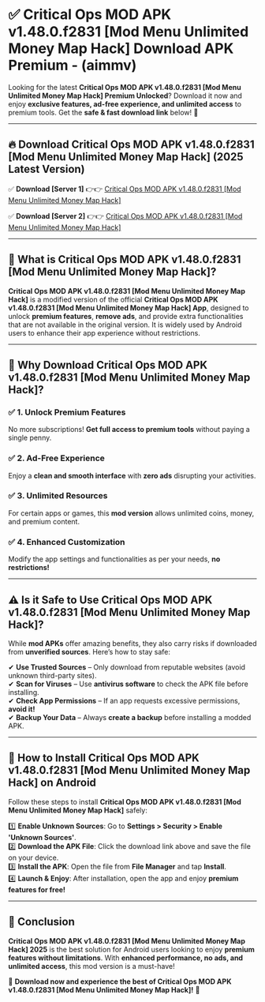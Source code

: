 
# ✅ Critical Ops MOD APK v1.48.0.f2831 [Mod Menu Unlimited Money Map Hack] Download APK Premium -  (aimmv) 

Looking for the latest **Critical Ops MOD APK v1.48.0.f2831 [Mod Menu Unlimited Money Map Hack] Premium Unlocked**? Download it now and enjoy **exclusive features, ad-free experience, and unlimited access** to premium tools. Get the **safe & fast download link** below! 🚀

---

## 🔥 Download Critical Ops MOD APK v1.48.0.f2831 [Mod Menu Unlimited Money Map Hack] (2025 Latest Version)

✅ **Download [Server 1]** 👉👉 [Critical Ops MOD APK v1.48.0.f2831 [Mod Menu Unlimited Money Map Hack] ](https://apkcomod.com?title=Critical_Ops_MOD_APK_v1.48.0.f2831_[Mod_Menu_Unlimited_Money_Map_Hack])  

✅ **Download [Server 2]** 👉👉 [Critical Ops MOD APK v1.48.0.f2831 [Mod Menu Unlimited Money Map Hack] ](https://apkcomod.com?title=Critical_Ops_MOD_APK_v1.48.0.f2831_[Mod_Menu_Unlimited_Money_Map_Hack])  


---

## 📌 What is Critical Ops MOD APK v1.48.0.f2831 [Mod Menu Unlimited Money Map Hack]?

**Critical Ops MOD APK v1.48.0.f2831 [Mod Menu Unlimited Money Map Hack]** is a modified version of the official **Critical Ops MOD APK v1.48.0.f2831 [Mod Menu Unlimited Money Map Hack] App**, designed to unlock **premium features**, **remove ads**, and provide extra functionalities that are not available in the original version. It is widely used by Android users to enhance their app experience without restrictions.

---

## 🌟 Why Download Critical Ops MOD APK v1.48.0.f2831 [Mod Menu Unlimited Money Map Hack]?

### ✅ 1. Unlock Premium Features
No more subscriptions! **Get full access to premium tools** without paying a single penny.

### ✅ 2. Ad-Free Experience
Enjoy a **clean and smooth interface** with **zero ads** disrupting your activities.

### ✅ 3. Unlimited Resources
For certain apps or games, this **mod version** allows unlimited coins, money, and premium content.

### ✅ 4. Enhanced Customization
Modify the app settings and functionalities as per your needs, **no restrictions!**

---

## ⚠️ Is it Safe to Use Critical Ops MOD APK v1.48.0.f2831 [Mod Menu Unlimited Money Map Hack]?

While **mod APKs** offer amazing benefits, they also carry risks if downloaded from **unverified sources**. Here’s how to stay safe:

✔ **Use Trusted Sources** – Only download from reputable websites (avoid unknown third-party sites).  
✔ **Scan for Viruses** – Use **antivirus software** to check the APK file before installing.  
✔ **Check App Permissions** – If an app requests excessive permissions, **avoid it!**  
✔ **Backup Your Data** – Always **create a backup** before installing a modded APK.

---

## 📲 How to Install Critical Ops MOD APK v1.48.0.f2831 [Mod Menu Unlimited Money Map Hack] on Android

Follow these steps to install **Critical Ops MOD APK v1.48.0.f2831 [Mod Menu Unlimited Money Map Hack]** safely:

1️⃣ **Enable Unknown Sources**: Go to **Settings > Security > Enable 'Unknown Sources'**.  
2️⃣ **Download the APK File**: Click the download link above and save the file on your device.  
3️⃣ **Install the APK**: Open the file from **File Manager** and tap **Install**.  
4️⃣ **Launch & Enjoy**: After installation, open the app and enjoy **premium features for free!**

---

## 🚀 Conclusion

**Critical Ops MOD APK v1.48.0.f2831 [Mod Menu Unlimited Money Map Hack] 2025** is the best solution for Android users looking to enjoy **premium features without limitations**. With **enhanced performance, no ads, and unlimited access**, this mod version is a must-have!

🔻 **Download now and experience the best of Critical Ops MOD APK v1.48.0.f2831 [Mod Menu Unlimited Money Map Hack]!** 🔻

